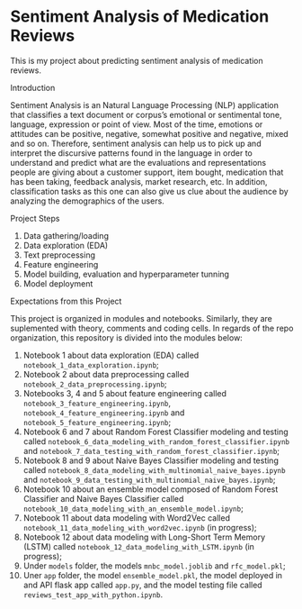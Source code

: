 # Sentiment Analysis of Medication Reviews

This is my project about predicting sentiment analysis of medication reviews.

Introduction

Sentiment Analysis is an Natural Language Processing (NLP) application that classifies a text document or corpus’s emotional or sentimental tone, language, expression or point of view. Most of the time, emotions or attitudes can be positive, negative, somewhat positive and negative, mixed and so on. Therefore, sentiment analysis can help us to pick up and interpret the discursive patterns found in the language in order to understand and predict what are the evaluations and representations people are giving about a customer support, item bought, medication that has been taking, feedback analysis, market research, etc. In addition, classification tasks as this one can also give us clue about the audience by analyzing the demographics of the users.

Project Steps

1. Data gathering/loading
2. Data exploration (EDA)
3. Text preprocessing
4. Feature engineering
5. Model building, evaluation and hyperparameter tunning
6. Model deployment

Expectations from this Project

This project is organized in modules and notebooks. Similarly, they are suplemented with theory, comments and coding cells. In regards of the repo organization, this repository is divided into the modules below:

1. Notebook 1 about data exploration (EDA) called `notebook_1_data_exploration.ipynb`;
2. Notebook 2 about data preprocessing called  `notebook_2_data_preprocessing.ipynb`;
3. Notebooks 3, 4 and 5 about feature engineering called `notebook_3_feature_engineering.ipynb`, `notebook_4_feature_engineering.ipynb` and `notebook_5_feature_engineering.ipynb`;
4. Notebook 6 and 7 about Random Forest Classifier modeling and testing called `notebook_6_data_modeling_with_random_forest_classifier.ipynb` and `notebook_7_data_testing_with_random_forest_classifier.ipynb`;
5. Notebook 8 and 9 about Naive Bayes Classifier modeling and testing called `notebook_8_data_modeling_with_multinomial_naive_bayes.ipynb` and `notebook_9_data_testing_with_multinomial_naive_bayes.ipynb`;
6. Notebook 10 about an ensemble model composed of Random Forest Classifier and Naive Bayes Classifier called `notebook_10_data_modeling_with_an_ensemble_model.ipynb`;
7. Notebook 11 about data modeling with Word2Vec called `notebook_11_data_modeling_with_word2vec.ipynb` (in progress);
8. Notebook 12 about data modeling with Long-Short Term Memory (LSTM) called `notebook_12_data_modeling_with_LSTM.ipynb` (in progress);
10. Under `models` folder, the models `mnbc_model.joblib` and `rfc_model.pkl`;
11. Uner `app` folder, the model `ensemble_model.pkl`, the model deployed in and API flask app called `app.py`, and the model testing file called `reviews_test_app_with_python.ipynb`.

